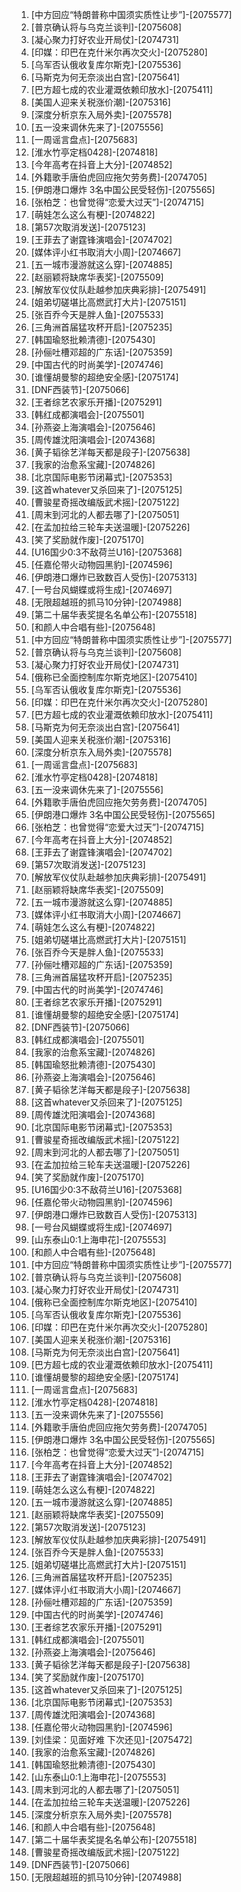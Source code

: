 
1. [中方回应“特朗普称中国须实质性让步”]-[2075577]
1. [普京确认将与乌克兰谈判]-[2075608]
1. [凝心聚力打好农业开局仗]-[2074731]
1. [印媒：印巴在克什米尔再次交火]-[2075280]
1. [乌军否认俄收复库尔斯克]-[2075536]
1. [马斯克为何无奈淡出白宫]-[2075641]
1. [巴方超七成的农业灌溉依赖印放水]-[2075411]
1. [美国人迎来关税涨价潮]-[2075316]
1. [深度分析京东入局外卖]-[2075578]
1. [五一没来调休先来了]-[2075556]
1. [一周谣言盘点]-[2075683]
1. [淮水竹亭定档0428]-[2074818]
1. [今年高考在抖音上大分]-[2074852]
1. [外籍歌手唐伯虎回应拖欠劳务费]-[2074705]
1. [伊朗港口爆炸 3名中国公民受轻伤]-[2075565]
1. [张柏芝：也曾觉得“恋爱大过天”]-[2074715]
1. [萌娃怎么这么有梗]-[2074822]
1. [第57次取消发送]-[2075123]
1. [王菲去了谢霆锋演唱会]-[2074702]
1. [媒体评小红书取消大小周]-[2074667]
1. [五一城市漫游就这么穿]-[2074885]
1. [赵丽颖将缺席华表奖]-[2075509]
1. [解放军仪仗队赴越参加庆典彩排]-[2075491]
1. [姐弟切磋堪比高燃武打大片]-[2075151]
1. [张百乔今天是胖人鱼]-[2075533]
1. [三角洲首届猛攻杯开启]-[2075235]
1. [韩国瑜怒批赖清德]-[2075430]
1. [孙俪吐槽邓超的广东话]-[2075359]
1. [中国古代的时尚美学]-[2074746]
1. [谁懂胡曼黎的超绝安全感]-[2075174]
1. [DNF西装节]-[2075066]
1. [王者综艺农家乐开播]-[2075291]
1. [韩红成都演唱会]-[2075501]
1. [孙燕姿上海演唱会]-[2075646]
1. [周传雄沈阳演唱会]-[2074368]
1. [黄子韬徐艺洋每天都是段子]-[2075638]
1. [我家的治愈系宝藏]-[2074826]
1. [北京国际电影节闭幕式]-[2075353]
1. [这首whatever又杀回来了]-[2075125]
1. [曹骏星奇摇改编版武术摇]-[2075122]
1. [周末到河北的人都去哪了]-[2075051]
1. [在孟加拉给三轮车夫送温暖]-[2075226]
1. [笑了奖励就作废]-[2075170]
1. [U16国少0:3不敌荷兰U16]-[2075368]
1. [任嘉伦带火动物园黑豹]-[2074596]
1. [伊朗港口爆炸已致数百人受伤]-[2075313]
1. [一号台风蝴蝶或将生成]-[2074697]
1. [无限超越班的抓马10分钟]-[2074988]
1. [第二十届华表奖提名名单公布]-[2075518]
1. [和颜人中合唱有些]-[2075648]
1. [中方回应“特朗普称中国须实质性让步”]-[2075577]
1. [普京确认将与乌克兰谈判]-[2075608]
1. [凝心聚力打好农业开局仗]-[2074731]
1. [俄称已全面控制库尔斯克地区]-[2075410]
1. [乌军否认俄收复库尔斯克]-[2075536]
1. [印媒：印巴在克什米尔再次交火]-[2075280]
1. [巴方超七成的农业灌溉依赖印放水]-[2075411]
1. [马斯克为何无奈淡出白宫]-[2075641]
1. [美国人迎来关税涨价潮]-[2075316]
1. [深度分析京东入局外卖]-[2075578]
1. [一周谣言盘点]-[2075683]
1. [淮水竹亭定档0428]-[2074818]
1. [五一没来调休先来了]-[2075556]
1. [外籍歌手唐伯虎回应拖欠劳务费]-[2074705]
1. [伊朗港口爆炸 3名中国公民受轻伤]-[2075565]
1. [张柏芝：也曾觉得“恋爱大过天”]-[2074715]
1. [今年高考在抖音上大分]-[2074852]
1. [王菲去了谢霆锋演唱会]-[2074702]
1. [第57次取消发送]-[2075123]
1. [解放军仪仗队赴越参加庆典彩排]-[2075491]
1. [赵丽颖将缺席华表奖]-[2075509]
1. [五一城市漫游就这么穿]-[2074885]
1. [媒体评小红书取消大小周]-[2074667]
1. [萌娃怎么这么有梗]-[2074822]
1. [姐弟切磋堪比高燃武打大片]-[2075151]
1. [张百乔今天是胖人鱼]-[2075533]
1. [孙俪吐槽邓超的广东话]-[2075359]
1. [三角洲首届猛攻杯开启]-[2075235]
1. [中国古代的时尚美学]-[2074746]
1. [王者综艺农家乐开播]-[2075291]
1. [谁懂胡曼黎的超绝安全感]-[2075174]
1. [DNF西装节]-[2075066]
1. [韩红成都演唱会]-[2075501]
1. [我家的治愈系宝藏]-[2074826]
1. [韩国瑜怒批赖清德]-[2075430]
1. [孙燕姿上海演唱会]-[2075646]
1. [黄子韬徐艺洋每天都是段子]-[2075638]
1. [这首whatever又杀回来了]-[2075125]
1. [周传雄沈阳演唱会]-[2074368]
1. [北京国际电影节闭幕式]-[2075353]
1. [曹骏星奇摇改编版武术摇]-[2075122]
1. [周末到河北的人都去哪了]-[2075051]
1. [在孟加拉给三轮车夫送温暖]-[2075226]
1. [笑了奖励就作废]-[2075170]
1. [U16国少0:3不敌荷兰U16]-[2075368]
1. [任嘉伦带火动物园黑豹]-[2074596]
1. [伊朗港口爆炸已致数百人受伤]-[2075313]
1. [一号台风蝴蝶或将生成]-[2074697]
1. [山东泰山0:1上海申花]-[2075553]
1. [和颜人中合唱有些]-[2075648]
1. [中方回应“特朗普称中国须实质性让步”]-[2075577]
1. [普京确认将与乌克兰谈判]-[2075608]
1. [凝心聚力打好农业开局仗]-[2074731]
1. [俄称已全面控制库尔斯克地区]-[2075410]
1. [乌军否认俄收复库尔斯克]-[2075536]
1. [印媒：印巴在克什米尔再次交火]-[2075280]
1. [美国人迎来关税涨价潮]-[2075316]
1. [马斯克为何无奈淡出白宫]-[2075641]
1. [巴方超七成的农业灌溉依赖印放水]-[2075411]
1. [谁懂胡曼黎的超绝安全感]-[2075174]
1. [一周谣言盘点]-[2075683]
1. [淮水竹亭定档0428]-[2074818]
1. [五一没来调休先来了]-[2075556]
1. [外籍歌手唐伯虎回应拖欠劳务费]-[2074705]
1. [伊朗港口爆炸 3名中国公民受轻伤]-[2075565]
1. [张柏芝：也曾觉得“恋爱大过天”]-[2074715]
1. [今年高考在抖音上大分]-[2074852]
1. [王菲去了谢霆锋演唱会]-[2074702]
1. [萌娃怎么这么有梗]-[2074822]
1. [五一城市漫游就这么穿]-[2074885]
1. [赵丽颖将缺席华表奖]-[2075509]
1. [第57次取消发送]-[2075123]
1. [解放军仪仗队赴越参加庆典彩排]-[2075491]
1. [张百乔今天是胖人鱼]-[2075533]
1. [姐弟切磋堪比高燃武打大片]-[2075151]
1. [三角洲首届猛攻杯开启]-[2075235]
1. [媒体评小红书取消大小周]-[2074667]
1. [孙俪吐槽邓超的广东话]-[2075359]
1. [中国古代的时尚美学]-[2074746]
1. [王者综艺农家乐开播]-[2075291]
1. [韩红成都演唱会]-[2075501]
1. [孙燕姿上海演唱会]-[2075646]
1. [黄子韬徐艺洋每天都是段子]-[2075638]
1. [笑了奖励就作废]-[2075170]
1. [这首whatever又杀回来了]-[2075125]
1. [北京国际电影节闭幕式]-[2075353]
1. [周传雄沈阳演唱会]-[2074368]
1. [任嘉伦带火动物园黑豹]-[2074596]
1. [刘佳梁：见面好难 下次还见]-[2075472]
1. [我家的治愈系宝藏]-[2074826]
1. [韩国瑜怒批赖清德]-[2075430]
1. [山东泰山0:1上海申花]-[2075553]
1. [周末到河北的人都去哪了]-[2075051]
1. [在孟加拉给三轮车夫送温暖]-[2075226]
1. [深度分析京东入局外卖]-[2075578]
1. [和颜人中合唱有些]-[2075648]
1. [第二十届华表奖提名名单公布]-[2075518]
1. [曹骏星奇摇改编版武术摇]-[2075122]
1. [DNF西装节]-[2075066]
1. [无限超越班的抓马10分钟]-[2074988]